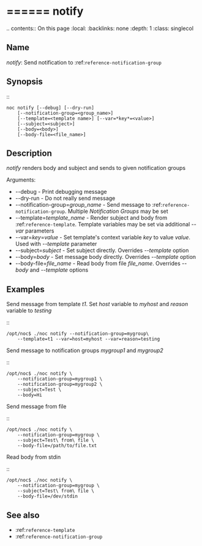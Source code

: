 

======
notify
======

.. contents:: On this page
    :local:
    :backlinks: none
    :depth: 1
    :class: singlecol

Name
----
*notify*: Send notification to :ref:`reference-notification-group`

Synopsis
--------
::

    noc notify [--debug] [--dry-run]
        [--notification-group=<group_name>]
        [--template=<template name>] [--var=*key*=<value>]
        [--subject=<subject>]
        [--body=<body>]
        [--body-file=<file_name>]

Description
-----------
*notify* renders body and subject and sends to given notification groups

Arguments:
* --debug - Print debugging message
* --dry-run - Do not really send message
* --notification-group=*group_name* - Send message to :ref:`reference-notification-group`.
  Multiple *Notification Groups* may be set
* --template=*template_name* - Render subject and body from :ref:`reference-template`.
  Template variables may be set via additional *--var* parameters
* --var=*key*=*value* - Set template's context variable *key* to value *value*.
  Used with *--template* parameter
* --subject=*subject* - Set subject directly. Overrides *--template* option
* --body=*body* - Set message body directly. Overrides *--template* option
* --body-file=*file_name* - Read body from file *file_name*. Overrides *--body* and *--template* options

Examples
--------
Send message from template *t1*. Set *host* variable to *myhost* and
*reason* variable to *testing*

::

    /opt/noc$ ./noc notify --notification-group=mygroup\
        --template=t1 --var=host=myhost --var=reason=testing

Send message to notification groups *mygroup1* and *mygroup2*

::

    /opt/noc$ ./noc notify \
        --notification-group=mygroup1 \
        --notification-group=mygroup2 \
        --subject=Test \
        --body=Hi

Send message from file

::

    /opt/noc$ ./noc notify \
        --notification-group=mygroup \
        --subject=Test\ from\ file \
        --body-file=/path/to/file.txt

Read body from stdin

::

    /opt/noc$ ./noc notify \
        --notification-group=mygroup \
        --subject=Test\ from\ file \
        --body-file=/dev/stdin

See also
--------
* :ref:`reference-template`
* :ref:`reference-notification-group`

